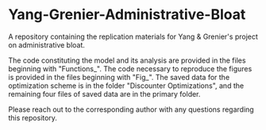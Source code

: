 # Yang-Grenier-Administrative-Bloat
A repository containing the replication materials for Yang &amp; Grenier's project on administrative bloat.

The code constituting the model and its analysis are provided in the files beginning with "Functions_". The code necessary to reproduce the figures is provided in the files beginning with "Fig_". The saved data for the optimization scheme is in the folder "Discounter Optimizations", and the remaining four files of saved data are in the primary folder.

Please reach out to the corresponding author with any questions regarding this repository.
